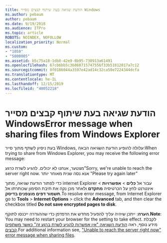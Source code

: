 ```yaml
---
title: הודעת שגיאה בעת שיתוף קבצים מסייר Windows
ms.author: pebaum
author: pebaum
ms.date: 9/19/2018
ms.audience: ITPro
ms.topic: article
ROBOTS: NOINDEX, NOFOLLOW
localization_priority: Normal
ms.custom:
- "1059"
- "5800005"
ms.assetid: b5c75a18-1db8-42e9-8b95-730913a61491
ms.openlocfilehash: 67cb6bb5c36868715747556f33b51812017a7c12
ms.sourcegitcommit: 0f0186044a3597e42ad14c32ca58e7224344dcfa
ms.translationtype: MT
ms.contentlocale: he-IL
ms.lasthandoff: 12/15/2019
ms.locfileid: "40052218"
---
```

# <a name="error-message-when-sharing-files-from-windows-explorer"></a><span data-ttu-id="dbc01-102">הודעת שגיאה בעת שיתוף קבצים מסייר Windows</span><span class="sxs-lookup"><span data-stu-id="dbc01-102">Error message when sharing files from Windows Explorer</span></span>

<span data-ttu-id="dbc01-103">בעת ניסיון לשתף מתוך סייר Windows, עלולה להופיע הודעת השגיאה הבאה:</span><span class="sxs-lookup"><span data-stu-id="dbc01-103">When trying to share from Windows Explorer, you may receive the following error message:</span></span>
  
<span data-ttu-id="dbc01-104">מצטער, אנחנו לא יכולים. להגיע לשרת כרגע</span><span class="sxs-lookup"><span data-stu-id="dbc01-104">"Sorry, we're unable to reach the server right now.</span></span> <span data-ttu-id="dbc01-105">אנא נסה שנית מאוחר יותר "</span><span class="sxs-lookup"><span data-stu-id="dbc01-105">Please try again later"</span></span>
  
<span data-ttu-id="dbc01-106">כדי לפתור הודעת שגיאה, מתוך internet Explorer עבור אל **כלים** \> **אפשרויות** \> אינטרנט לחץ על הכרטיסיה **מתקדם** ולאחר מכן נקה את תיבת הסימון שכותרתו אל **תשמור דפים מוצפנים בדיסק**.</span><span class="sxs-lookup"><span data-stu-id="dbc01-106">To resolve error message, from Internet Explorer go to **Tools** \> **Internet Options** \> click the **Advanced** tab, and then clear the checkbox titled **Do not save encrypted pages to disk**.</span></span>
  
 <span data-ttu-id="dbc01-107">**הערה**: ייתכן שיהיה עליך להפעיל מחדש את הדפדפן כדי שההגדרה ייכנסו לתוקף.</span><span class="sxs-lookup"><span data-stu-id="dbc01-107">**Note**: You may need to restart your browser for the setting to take effect.</span></span> <span data-ttu-id="dbc01-108">לקבלת מידע נוסף, ראה [הודעת השגיאה "אין אפשרות להגיע לשרת ברגע זה" כאשר משתפים קבצים](https://go.microsoft.com/fwlink/?linkid=2022914).</span><span class="sxs-lookup"><span data-stu-id="dbc01-108">For additional information see, ["Unable to reach the server right now" error message when sharing files](https://go.microsoft.com/fwlink/?linkid=2022914).</span></span>
  